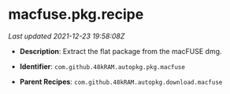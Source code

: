 # macfuse.pkg.recipe

_Last updated 2021-12-23 19:58:08Z_

- **Description**: Extract the flat package from the macFUSE dmg.

- **Identifier**: `com.github.48kRAM.autopkg.pkg.macfuse`

- **Parent Recipes**: `com.github.48kRAM.autopkg.download.macfuse`
